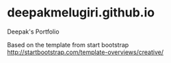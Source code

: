 # deepakmelugiri.github.io

Deepak's Portfolio 

Based on the template from start bootstrap http://startbootstrap.com/template-overviews/creative/
